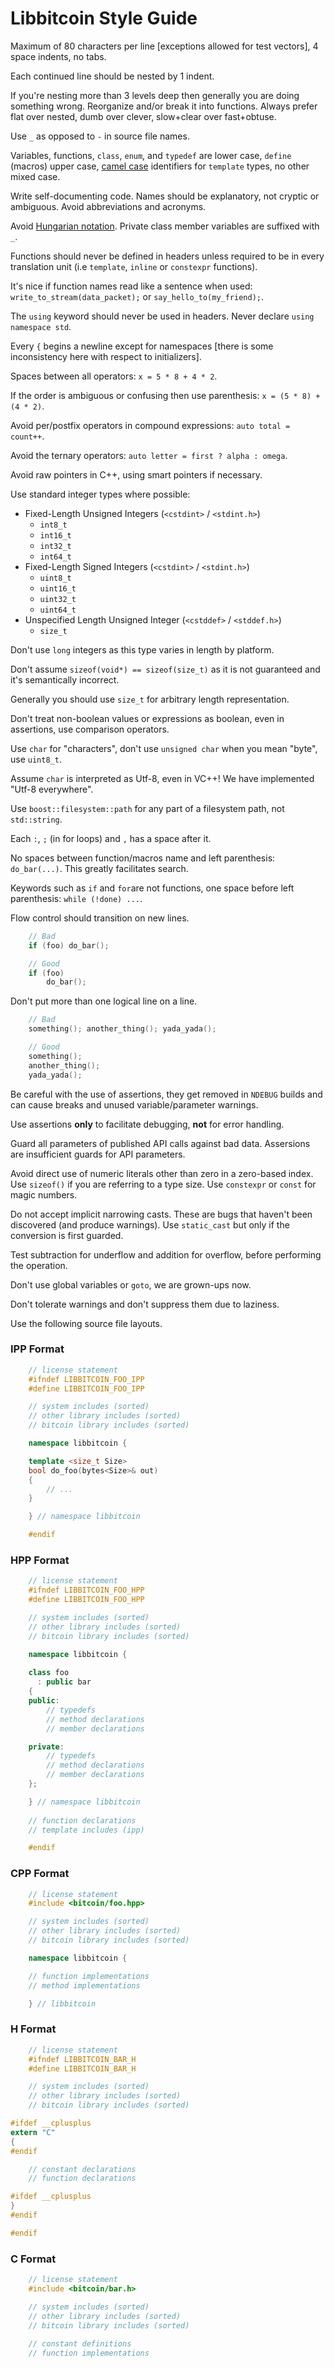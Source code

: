 # Libbitcoin Style Guide

Maximum of 80 characters per line [exceptions allowed for test vectors], 4 space indents, no tabs.

Each continued line should be nested by 1 indent.

If you're nesting more than 3 levels deep then generally you are doing something wrong. Reorganize and/or break it into functions. Always prefer flat over nested, dumb over clever, slow+clear over fast+obtuse.

Use `_` as opposed to `-` in source file names.

Variables, functions, `class`, `enum`, and `typedef` are lower case, `define` (macros) upper case, [camel case](http://en.wikipedia.org/wiki/CamelCase) identifiers for `template` types, no other mixed case.

Write self-documenting code. Names should be explanatory, not cryptic or ambiguous. Avoid abbreviations and acronyms.

Avoid [Hungarian notation](http://en.wikipedia.org/wiki/Hungarian_notation). Private class member variables are suffixed with `_`.

Functions should never be defined in headers unless required to be in every translation unit (i.e `template`, `inline` or `constexpr` functions).

It's nice if function names read like a sentence when used: `write_to_stream(data_packet);` or `say_hello_to(my_friend);`.

The `using` keyword should never be used in headers. Never declare `using namespace std`.

Every `{` begins a newline except for namespaces [there is some inconsistency here with respect to initializers].

Spaces between all operators: `x = 5 * 8 + 4 * 2`.

If the order is ambiguous or confusing then use parenthesis: `x = (5 * 8) + (4 * 2)`.

Avoid per/postfix operators in compound expressions: `auto total = count++`.

Avoid the ternary operators: `auto letter = first ? alpha : omega`.

Avoid raw pointers in C++, using smart pointers if necessary.

Use standard integer types where possible:

* Fixed-Length Unsigned Integers (`<cstdint>` / `<stdint.h>`)
    * `int8_t`
    * `int16_t`
    * `int32_t`
    * `int64_t`
* Fixed-Length Signed Integers (`<cstdint>` / `<stdint.h>`)
    * `uint8_t`
    * `uint16_t`
    * `uint32_t`
    * `uint64_t`
* Unspecified Length Unsigned Integer (`<cstddef>` / `<stddef.h>`)
    * `size_t`

Don't use `long` integers as this type varies in length by platform.

Don't assume `sizeof(void*) == sizeof(size_t)` as it is not guaranteed and it's semantically incorrect.

Generally you should use `size_t` for arbitrary length representation.

Don't treat non-boolean values or expressions as boolean, even in assertions, use comparison operators.

Use `char` for "characters", don't use `unsigned char` when you mean "byte", use `uint8_t`.

Assume `char` is interpreted as Utf-8, even in VC++! We have implemented "Utf-8 everywhere".

Use `boost::filesystem::path` for any part of a filesystem path, not `std::string`.

Each `:`, `;` (in for loops) and `,` has a space after it.

No spaces between function/macros name and left parenthesis: `do_bar(...)`. This greatly facilitates search.

Keywords such as `if` and `for`are not functions, one space before left parenthesis: `while (!done) ...`.

Flow control should transition on new lines.

```cpp
    // Bad
    if (foo) do_bar();

    // Good
    if (foo)
        do_bar();
```

Don't put more than one logical line on a line.

```cpp
    // Bad
    something(); another_thing(); yada_yada();

    // Good
    something(); 
    another_thing(); 
    yada_yada();
```

Be careful with the use of assertions, they get removed in `NDEBUG` builds and can cause breaks and unused variable/parameter warnings.

Use assertions **only** to facilitate debugging, **not** for error handling.

Guard all parameters of published API calls against bad data. Assersions are insufficient guards for API parameters.

Avoid direct use of numeric literals other than zero in a zero-based index. Use `sizeof()` if you are referring to a type size. Use `constexpr` or `const` for magic numbers.

Do not accept implicit narrowing casts. These are bugs that haven't been discovered (and produce warnings). Use `static_cast` but only if the conversion is first guarded.

Test subtraction for underflow and addition for overflow, before performing the operation.

Don't use global variables or `goto`, we are grown-ups now.

Don't tolerate warnings and don't suppress them due to laziness.

Use the following source file layouts.

### IPP Format

```cpp
    // license statement
    #ifndef LIBBITCOIN_FOO_IPP
    #define LIBBITCOIN_FOO_IPP

    // system includes (sorted)
    // other library includes (sorted)
    // bitcoin library includes (sorted)

    namespace libbitcoin {

    template <size_t Size>
    bool do_foo(bytes<Size>& out)
    {
        // ...
    }

    } // namespace libbitcoin

    #endif
```

### HPP Format

```cpp
    // license statement
    #ifndef LIBBITCOIN_FOO_HPP
    #define LIBBITCOIN_FOO_HPP

    // system includes (sorted)
    // other library includes (sorted)
    // bitcoin library includes (sorted)

    namespace libbitcoin {
    
    class foo
      : public bar
    {
    public:
        // typedefs
        // method declarations
        // member declarations

    private:
        // typedefs
        // method declarations
        // member declarations
    };

    } // namespace libbitcoin
    
    // function declarations
    // template includes (ipp) 

    #endif
```

### CPP Format

```cpp
    // license statement
    #include <bitcoin/foo.hpp>

    // system includes (sorted)
    // other library includes (sorted)
    // bitcoin library includes (sorted)

    namespace libbitcoin {

    // function implementations 
    // method implementations

    } // libbitcoin
```


### H Format

```c
    // license statement
    #ifndef LIBBITCOIN_BAR_H
    #define LIBBITCOIN_BAR_H

    // system includes (sorted)
    // other library includes (sorted)
    // bitcoin library includes (sorted)

#ifdef __cplusplus
extern "C" 
{
#endif

    // constant declarations
    // function declarations

#ifdef __cplusplus
}
#endif

#endif
```

### C Format

```c
    // license statement
    #include <bitcoin/bar.h>

    // system includes (sorted)
    // other library includes (sorted)
    // bitcoin library includes (sorted)
    
    // constant definitions
    // function implementations
```
